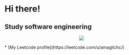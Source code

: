 Hi there! [](https://user-images.githubusercontent.com/18350557/176309783-0785949b-9127-417c-8b55-ab5a4333674e.gif)
===============================================================================================================================

Study software engineering 
---------------------------------------
<p align="center">
  <a href="https://skillicons.dev">
    <img src="https://skillicons.dev/icons?i=git,docker,c,fastapi,mongodb,postgres,py,redis" />
  </a>
</p>
*   [My Leetcode profile](https://leetcode.com/u/amaglichc/)
